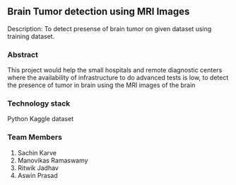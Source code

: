 ## Brain Tumor detection using MRI Images
Description: To detect presense of brain tumor on given dataset using training dataset.

### Abstract

This project would help the small hospitals and remote diagnostic centers where the availability of infrastructure to do advanced tests is low, to detect the presence of tumor in brain using the MRI images of the brain

### Technology stack

Python
Kaggle dataset

### Team Members
1. Sachin Karve
2. Manovikas Ramaswamy
3. Ritwik Jadhav
4. Aswin Prasad
